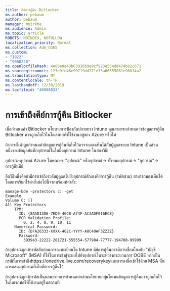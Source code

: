 ```yaml
---
title: คีย์การกู้คืน Bitlocker
ms.author: pebaum
author: pebaum
manager: mnirkhe
ms.audience: Admin
ms.topic: article
ROBOTS: NOINDEX, NOFOLLOW
localization_priority: Normal
ms.collection: Adm_O365
ms.custom:
- "1922"
- "9000220"
ms.openlocfilehash: 4e06e0e43b63836b9e9cf923e554dd474b82c671
ms.sourcegitcommit: 123e9fe46e99719dd271e75a66555861e968f4a2
ms.translationtype: MT
ms.contentlocale: th-TH
ms.lasthandoff: 12/30/2019
ms.locfileid: "40908833"
---
```

# <a name="accessing-bitlocker-recovery-keys"></a>การเข้าถึงคีย์การกู้คืน Bitlocker

เมื่อกำหนดค่า Bitlocker นโยบายการป้องกันปลายทาง Intune คุณสามารถกำหนดว่าข้อมูลการกู้คืน Bitlocker ควรถูกเก็บไว้ในไดเรกทอรีที่ใช้งานอยู่ของ Azure หรือไม่

ถ้าการตั้งค่าถูกกำหนดค่าข้อมูลการกู้คืนที่เก็บไว้ควรจะมองเห็นได้กับผู้ดูแลระบบ Intune เป็นส่วนหนึ่งของข้อมูลบันทึกอุปกรณ์ในใบมีดอุปกรณ์ Intune ในสองวิธี:

อุปกรณ์-อุปกรณ์ Azure โฆษณา-> "อุปกรณ์" หรืออุปกรณ์-> ทั้งหมดอุปกรณ์-> "อุปกรณ์"-> การกู้คืนคีย์

อีกวิธีหนึ่งคือถ้ามีการเข้าถึงระดับผู้ดูแลไปยังอุปกรณ์ตัวเองคีย์การกู้คืน (รหัสผ่าน) สามารถมองเห็นได้โดยการเรียกใช้คำสั่งต่อไปนี้จากพร้อมท์คำสั่ง:

```
manage-bde -protectors c: -get
Example
Volume C: []
All Key Protectors
    TPM:
      ID: {8A5D13D6-7ED9-46C8-A74F-AC3ADF016EC8}
      PCR Validation Profile:
        0, 2, 4, 8, 9, 10, 11
    Numerical Password:
      ID: {DFA26333-XXXX-402C-YYYY-A8C40AF3ZZZZ}
      Password:
        393943-22222-281721-555554-577984-77777-194700-99999
```
ถ้าอุปกรณ์ถูกเข้ารหัสลับก่อนการลงทะเบียนใน Intune คีย์การกู้คืนอาจมีการเชื่อมโยงกับ "บัญชี Microsoft" (MSA) ที่ใช้ในการเข้าสู่ระบบไปยังอุปกรณ์ในระหว่างกระบวนการ OOBE หากเป็นกรณีนี้การเข้าถึงhttps://onedrive.live.com/recoverykeyและการลงชื่อเข้าใช้ด้วย MSA นั้นควรแสดงอุปกรณ์ที่เก็บคีย์การกู้คืนไว้
 
ถ้าอุปกรณ์ถูกเข้ารหัสเป็นผลมาจากการกำหนดค่าผ่านนโยบายกลุ่มโดเมนข้อมูลการกู้คืนอาจถูกเก็บไว้ในไดเรกทอรีที่ใช้งานอยู่ในสถานที่
 

